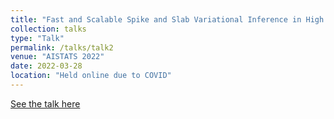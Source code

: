 ```yaml
---
title: "Fast and Scalable Spike and Slab Variational Inference in High Dimensional Gaussian processes"
collection: talks
type: "Talk"
permalink: /talks/talk2
venue: "AISTATS 2022"
date: 2022-03-28
location: "Held online due to COVID"
---
```


[See the talk here](https://slideslive.com/38980850/fast-and-scalable-spike-and-slab-variable-selection-in-highdimensional-gaussian-processes)
